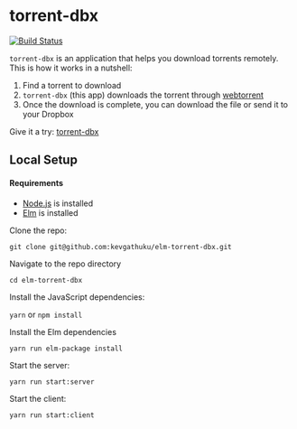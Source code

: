 # torrent-dbx

[![Build Status](https://travis-ci.org/kevgathuku/elm-torrent-dbx.svg?branch=master)](https://travis-ci.org/kevgathuku/elm-torrent-dbx)

`torrent-dbx` is an application that helps you download torrents remotely. 
This is how it works in a nutshell:

1. Find a torrent to download 
2. `torrent-dbx` (this app) downloads the torrent through [webtorrent](https://github.com/webtorrent/webtorrent)
3. Once the download is complete, you can download the file or send it to your Dropbox

Give it a try: [torrent-dbx](https://torrent-dbx.herokuapp.com/)

##  Local Setup

#### Requirements

- [Node.js](https://nodejs.org) is installed
- [Elm](https://guide.elm-lang.org/install.html) is installed

Clone the repo:

`git clone git@github.com:kevgathuku/elm-torrent-dbx.git`

Navigate to the repo directory

`cd elm-torrent-dbx`

Install the JavaScript dependencies:

`yarn` or `npm install`

Install the Elm dependencies

`yarn run elm-package install`

Start the server:

`yarn run start:server`

Start the client:

`yarn run start:client`

